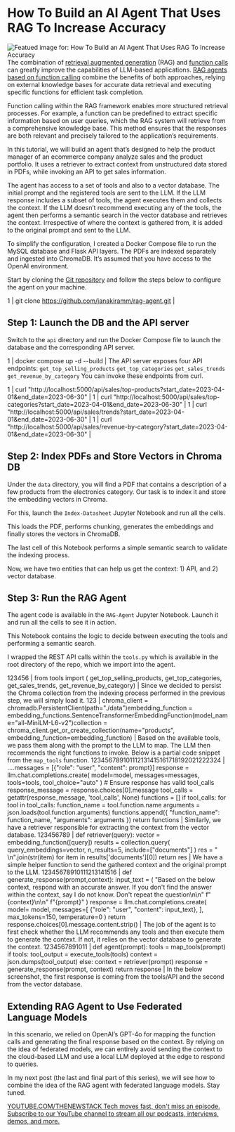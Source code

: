 # How To Build an AI Agent That Uses RAG To Increase Accuracy
![Featued image for: How To Build an AI Agent That Uses RAG To Increase Accuracy](https://cdn.thenewstack.io/media/2024/07/e25239a7-rick-rothenberg-x3mylqmg9u8-unsplash-1024x683.jpg)
The combination of [retrieval augmented generation](https://thenewstack.io/retrieval-augmented-generation-for-llms/) (RAG) and [function calls](https://thenewstack.io/a-comprehensive-guide-to-function-calling-in-llms/) can greatly improve the capabilities of LLM-based applications. [RAG agents based on function calling](https://thenewstack.io/federated-language-models-slms-at-the-edge-plus-cloud-llms/) combine the benefits of both approaches, relying on external knowledge bases for accurate data retrieval and executing specific functions for efficient task completion.

Function calling within the RAG framework enables more structured retrieval processes. For example, a function can be predefined to extract specific information based on user queries, which the RAG system will retrieve from a comprehensive knowledge base. This method ensures that the responses are both relevant and precisely tailored to the application’s requirements.

In this tutorial, we will build an agent that’s designed to help the product manager of an ecommerce company analyze sales and the product portfolio. It uses a retriever to extract context from unstructured data stored in PDFs, while invoking an API to get sales information.

The agent has access to a set of tools and also to a vector database. The initial prompt and the registered tools are sent to the LLM. If the LLM response includes a subset of tools, the agent executes them and collects the context. If the LLM doesn’t recommend executing any of the tools, the agent then performs a semantic search in the vector database and retrieves the context. Irrespective of where the context is gathered from, it is added to the original prompt and sent to the LLM.

To simplify the configuration, I created a Docker Compose file to run the MySQL database and Flask API layers. The PDFs are indexed separately and ingested into ChromaDB. It’s assumed that you have access to the OpenAI environment.

Start by cloning the [Git repository](https://github.com/janakiramm/rag-agent) and follow the steps below to configure the agent on your machine.

1 |
git clone https://github.com/janakiramm/rag-agent.git |
## Step 1: Launch the DB and the API server
Switch to the `api`
directory and run the Docker Compose file to launch the database and the corresponding API server.

1 |
docker compose up -d --build |
The API server exposes four API endpoints:
`get_top_selling_products`
`get_top_categories`
`get_sales_trends`
`get_revenue_by_category`
You can invoke these endpoints from curl.

1 |
curl "http://localhost:5000/api/sales/top-products?start_date=2023-04-01&end_date=2023-06-30" |
1 |
curl "http://localhost:5000/api/sales/top-categories?start_date=2023-04-01&end_date=2023-06-30" |
1 |
curl "http://localhost:5000/api/sales/trends?start_date=2023-04-01&end_date=2023-06-30" |
1 |
curl "http://localhost:5000/api/sales/revenue-by-category?start_date=2023-04-01&end_date=2023-06-30" |
## Step 2: Index PDFs and Store Vectors in Chroma DB
Under the `data`
directory, you will find a PDF that contains a description of a few products from the electronics category. Our task is to index it and store the embedding vectors in Chroma.

For this, launch the `Index-Datasheet`
Jupyter Notebook and run all the cells.

This loads the PDF, performs chunking, generates the embeddings and finally stores the vectors in ChromaDB.

The last cell of this Notebook performs a simple semantic search to validate the indexing process.

Now, we have two entities that can help us get the context: 1) API, and 2) vector database.

## Step 3: Run the RAG Agent
The agent code is available in the `RAG-Agent`
Jupyter Notebook. Launch it and run all the cells to see it in action.

This Notebook contains the logic to decide between executing the tools and performing a semantic search.

I wrapped the REST API calls within the `tools.py`
which is available in the root directory of the repo, which we import into the agent.

123456 |
from tools import ( get_top_selling_products, get_top_categories, get_sales_trends, get_revenue_by_category) |
Since we decided to persist the Chroma collection from the indexing process performed in the previous step, we will simply load it.
123 |
chroma_client = chromadb.PersistentClient(path="./data")embedding_function = embedding_functions.SentenceTransformerEmbeddingFunction(model_name="all-MiniLM-L6-v2")collection = chroma_client.get_or_create_collection(name="products", embedding_function=embedding_function) |
Based on the available tools, we pass them along with the prompt to the LLM to map. The LLM then recommends the right functions to invoke. Below is a partial code snippet from the `map_tools`
function.
123456789101112131415161718192021222324 |
….messages = [{"role": "user", "content": prompt}] response = llm.chat.completions.create( model=model, messages=messages, tools=tools, tool_choice="auto" ) # Ensure response has valid tool_calls response_message = response.choices[0].message tool_calls = getattr(response_message, 'tool_calls', None) functions = [] if tool_calls: for tool in tool_calls: function_name = tool.function.name arguments = json.loads(tool.function.arguments) functions.append({ "function_name": function_name, "arguments": arguments }) return functions |
Similarly, we have a retriever responsible for extracting the context from the vector database.
123456789 |
def retriever(query): vector = embedding_function([query]) results = collection.query( query_embeddings=vector, n_results=5, include=["documents"] ) res = " \n".join(str(item) for item in results['documents'][0]) return res |
We have a simple helper function to send the gathered context and the original prompt to the LLM.
12345678910111213141516 |
def generate_response(prompt,context): input_text = ( "Based on the below context, respond with an accurate answer. If you don't find the answer within the context, say I do not know. Don't repeat the question\n\n" f"{context}\n\n" f"{prompt}" ) response = llm.chat.completions.create( model= model, messages=[ {"role": "user", "content": input_text}, ], max_tokens=150, temperature=0 ) return response.choices[0].message.content.strip() |
The job of the agent is to first check whether the LLM recommends any tools and then execute them to generate the context. If not, it relies on the vector database to generate the context.
1234567891011 |
def agent(prompt): tools = map_tools(prompt) if tools: tool_output = execute_tools(tools) context = json.dumps(tool_output) else: context = retriever(prompt) response = generate_response(prompt, context) return response |
In the below screenshot, the first response is coming from the tools/API and the second from the vector database.
## Extending RAG Agent to Use Federated Language Models
In this scenario, we relied on OpenAI’s GPT-4o for mapping the function calls and generating the final response based on the context. By relying on the idea of federated models, we can entirely avoid sending the context to the cloud-based LLM and use a local LLM deployed at the edge to respond to queries.

In my next post (the last and final part of this series), we will see how to combine the idea of the RAG agent with federated language models. Stay tuned.

[
YOUTUBE.COM/THENEWSTACK
Tech moves fast, don't miss an episode. Subscribe to our YouTube
channel to stream all our podcasts, interviews, demos, and more.
](https://youtube.com/thenewstack?sub_confirmation=1)